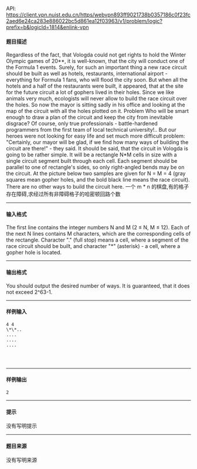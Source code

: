 API: https://client.vpn.nuist.edu.cn/https/webvpn893ff9021738b0357186c0f23fc2aed6e24ca283e886022bc5d861ea12f03963/v1/problem/logic?prefix=b&logicId=1814&enlink-vpn

#### 题目描述

Regardless of the fact, that Vologda could not get rights to hold the Winter Olympic games of 20\*\*, it is well-known, that the city will conduct one of the Formula 1 events. Surely, for such an important thing a new race circuit should be built as well as hotels, restaurants, international airport - everything for Formula 1 fans, who will flood the city soon. But when all the hotels and a half of the restaurants were built, it appeared, that at the site for the future circuit a lot of gophers lived in their holes. Since we like animals very much, ecologists will never allow to build the race circuit over the holes. So now the mayor is sitting sadly in his office and looking at the map of the circuit with all the holes plotted on it. Problem Who will be smart enough to draw a plan of the circuit and keep the city from inevitable disgrace? Of course, only true professionals - battle-hardened programmers from the first team of local technical university!.. But our heroes were not looking for easy life and set much more difficult problem: "Certainly, our mayor will be glad, if we find how many ways of building the circuit are there!" - they said. It should be said, that the circuit in Vologda is going to be rather simple. It will be a rectangle N\*M cells in size with a single circuit segment built through each cell. Each segment should be parallel to one of rectangle's sides, so only right-angled bends may be on the circuit. At the picture below two samples are given for N = M = 4 (gray squares mean gopher holes, and the bold black line means the race circuit). There are no other ways to build the circuit here. 一个 m \* n 的棋盘,有的格子存在障碍,求经过所有非障碍格子的哈密顿回路个数

---

#### 输入格式

The first line contains the integer numbers N and M (2 ≤ N, M ≤ 12). Each of the next N lines contains M characters, which are the corresponding cells of the rectangle. Character "." (full stop) means a cell, where a segment of the race circuit should be built, and character "\*" (asterisk) - a cell, where a gopher hole is located.

---

#### 输出格式

You should output the desired number of ways. It is guaranteed, that it does not exceed 2^63-1.

---

#### 样例输入
```
4 4
\*\*..
....
....
....




```

---

#### 样例输出
```
2

```

---

#### 提示

没有写明提示

---

#### 题目来源

没有写明来源